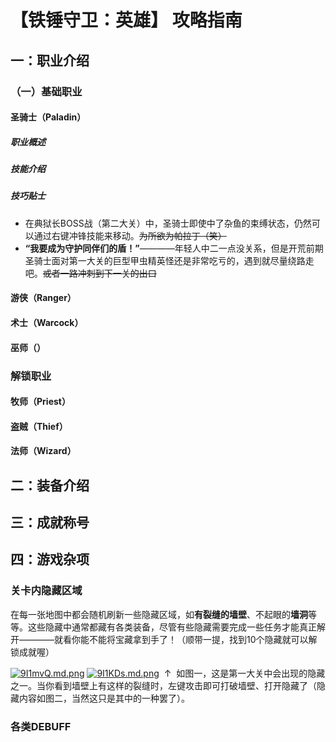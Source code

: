 # 【铁锤守卫：英雄】    攻略指南

## 一：职业介绍

### （一）基础职业
#### 圣骑士（Paladin）
##### 职业概述
##### 技能介绍
##### 技巧贴士
- 在典狱长BOSS战（第二大关）中，圣骑士即使中了杂鱼的束缚状态，仍然可以通过右键冲锋技能来移动。~~为所欲为帕拉丁（笑）~~
- **“我要成为守护同伴们的盾！”**————年轻人中二一点没关系，但是开荒前期圣骑士面对第一大关的巨型甲虫精英怪还是非常吃亏的，遇到就尽量绕路走吧。~~或者一路冲刺到下一关的出口~~

#### 游侠（Ranger）
#### 术士（Warcock）
#### 巫师（）

### 解锁职业
#### 牧师（Priest）
#### 盗贼（Thief）
#### 法师（Wizard）

## 二：装备介绍

## 三：成就称号

## 四：游戏杂项

### 关卡内隐藏区域
   在每一张地图中都会随机刷新一些隐藏区域，如**有裂缝的墙壁**、不起眼的**墙洞**等等。这些隐藏中通常都藏有各类装备，尽管有些隐藏需要完成一些任务才能真正解开————就看你能不能将宝藏拿到手了！（顺带一提，找到10个隐藏就可以解锁成就喔）
 
 [![9I1mvQ.md.png](https://s1.ax1x.com/2018/03/17/9I1mvQ.md.png)](https://imgchr.com/i/9I1mvQ)
 [![9I1KDs.md.png](https://s1.ax1x.com/2018/03/17/9I1KDs.md.png)](https://imgchr.com/i/9I1KDs)
  ↑  如图一，这是第一大关中会出现的隐藏之一。当你看到墙壁上有这样的裂缝时，左键攻击即可打破墙壁、打开隐藏了（隐藏内容如图二，当然这只是其中的一种罢了）。

### 各类DEBUFF
